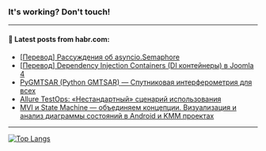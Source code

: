 ### It's working? Don't touch!

---
<!--
#### 🛠️ Technical stack:

![C++](https://img.shields.io/badge/C++-informational?logo=c%2B%2B&style=flat&logoColor=white&color=9C033A)
![Java](https://img.shields.io/badge/Java-informational?logo=java&style=flat&logoColor=white&color=007396)
![Kotlin](https://img.shields.io/badge/Kotlin-informational?logo=Kotlin&style=flat&logoColor=white&color=0095D5)
![JS](https://img.shields.io/badge/JS-informational?logo=javaScript&style=flat&logoColor=black&color=F7Df1E) <br>
![HTML5](https://img.shields.io/badge/HTML5-informational?logo=html5&style=flat&logoColor=white&color=E34F26)
![CSS3](https://img.shields.io/badge/CSS3-informational?logo=css3&style=flat&logoColor=white&color=157286)
![Sass](https://img.shields.io/badge/Saas-informational?logo=sass&style=flat&logoColor=white&color=hotpink)
![PHP](https://img.shields.io/badge/PHP-informational?logo=php&style=flat&logoColor=white&color=777BB4) <br>
![WebPAck](https://img.shields.io/badge/WebPack-informational?logo=webPack&style=flat&logoColor=white&color=FF6F00)
![Bootstrap](https://img.shields.io/badge/Bootstrap-informational?logo=Bootstrap&style=flat&logoColor=white&color=7952B3)
![MySQL](https://img.shields.io/badge/MySQL-informational?logo=MySQL&style=flat&logoColor=white&color=00f) <br>
![NodeJS](https://img.shields.io/badge/NodeJS-informational?logo=node.js&style=flat&logoColor=white&color=43853D)
![Spring](https://img.shields.io/badge/Spring-informational?logo=Spring&style=flat&logoColor=white&color=0A9EDC)
![Angular](https://img.shields.io/badge/Vue-informational?logo=vue.js&style=flat&logoColor=white&color=red)
![Git](https://img.shields.io/badge/Git-informational?logo=git&style=flat&logoColor=white&color=darkorange)

___
-->

#### 💬 Latest posts from habr.com:

<!-- BLOG-POST-LIST:START -->
- [[Перевод] Рассуждения об asyncio.Semaphore](https://habr.com/ru/post/692292/?utm_source=habrahabr&utm_medium=rss&utm_campaign=692292)
- [[Перевод] Dependency Injection Containers &lpar;DI контейнеры&rpar; в Joomla 4](https://habr.com/ru/post/692342/?utm_source=habrahabr&utm_medium=rss&utm_campaign=692342)
- [PyGMTSAR &lpar;Python GMTSAR&rpar; — Спутниковая интерферометрия для всех](https://habr.com/ru/post/692334/?utm_source=habrahabr&utm_medium=rss&utm_campaign=692334)
- [Allure TestOps: «Нестандартный» сценарий использования](https://habr.com/ru/post/691660/?utm_source=habrahabr&utm_medium=rss&utm_campaign=691660)
- [MVI и State Machine — объединяем концепции. Визуализация и анализ диаграммы состояний в Android и KMM проектах](https://habr.com/ru/post/691446/?utm_source=habrahabr&utm_medium=rss&utm_campaign=691446)
<!-- BLOG-POST-LIST:END -->

---

[![Top Langs](https://github-readme-stats.vercel.app/api/top-langs/?username=zloylis&layout=compact&hide_border=true&theme=dracula)](https://github.com/zloylis)
